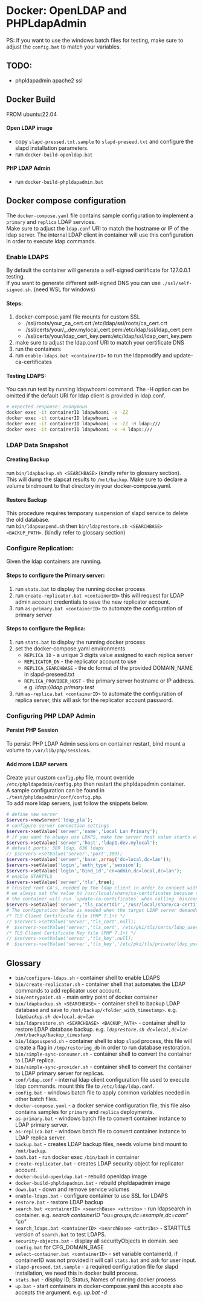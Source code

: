 # Docker: OpenLDAP and PHPLdapAdmin

PS: If you want to use the windows batch files for testing, make sure to adjust the `config.bat` to match your variables.

## TODO:

- phpldapadmin apache2 ssl

## Docker Build

FROM ubuntu:22.04

#### Open LDAP image

- copy `slapd-pressed.txt.sample` to `slapd-preseed.txt` and configure the slapd installation parameters.
- run `docker-build-openldap.bat`

#### PHP LDAP Admin

- run `docker-build-phpldapadmin.bat`

## Docker compose configuration

The `docker-compose.yaml` file contains sample configuration to implement a `primary` and `replica` LDAP services.  
Make sure to adjust the `ldap.conf` URI to match the hostname or IP of the ldap server. The internal LDAP client in container will use this configuration in order to execute ldap commands.

### Enable LDAPS

By default the container will generate a self-signed certificate for 127.0.0.1 testing.  
If you want to generate different self-signed DNS you can use `./ssl/self-signed.sh`. (need WSL for windows)

#### Steps:

1. docker-compose.yaml file mounts for custom SSL
   - ./ssl/roots/your_ca_cert.crt:/etc/ldap/ssl/roots/ca_cert.crt
   - ./ssl/certs/your/\_.dev.mylocal_cert.pem:/etc/ldap/ssl/ldap_cert.pem
   - ./ssl/certs/your/ldap_cert_key.pem:/etc/ldap/ssl/ldap_cert_key.pem
2. make sure to adjust the ldap.conf URI to match your certificate DNS
3. run the containers
4. run `enable-ldaps.bat <containerID>` to run the ldapmodify and update-ca-certificates

#### Testing LDAPS:

You can run test by running ldapwhoami command. The -H option can be omitted if the default URI for ldap client is provided in ldap.conf.

```sh
# expected response: anonymous
docker exec -it containerID ldapwhoami -x -ZZ
docker exec -it containerID ldapwhoami -x
docker exec -it containerID ldapwhoami -x -ZZ -H ldap:///
docker exec -it containerID ldapwhoami -x -H ldaps:///
```

### LDAP Data Snapshot

#### Creating Backup

run `bin/ldapbackup.sh <SEARCHBASE>` (kindly refer to glossary section).  
This will dump the slapcat results to `/mnt/backup`. Make sure to declare a volume bindmount to that directory in your docker-compose.yaml.

#### Restore Backup

This procedure requires temporary suspension of slapd service to delete the old database.  
run `bin/ldapsuspend.sh` then `bin/ldaprestore.sh <SEARCHBASE> <BACKUP_PATH>`. (kindly refer to glossary section)

### Configure Replication:

Given the ldap containers are running.

#### Steps to configure the Primary server:

1. run `stats.bat` to display the running docker process
2. run `create-replicator.bat <containerID>` this will request for LDAP admin account credentials to save the new replicator account.
3. run `as-primary.bat <containerID>` to automate the configuration of primary server

#### Steps to configure the Replica:

1. run `stats.bat` to display the running docker process
2. set the docker-compose.yaml environments
   - `REPLICA_ID` - a unique 3 digits value assigned to each replica server
   - `REPLICATOR_DN` - the replicator account to use
   - `REPLICA_SEARCHBASE` - the dc format of the provided DOMAIN_NAME in slapd-preseed.txt
   - `REPLICA_PROVIDER_HOST` - the primary server hostname or IP address. e.g. _ldap://ldap.primary.test_
3. run `as-replica.bat <containerID>` to automate the configuration of replica server, this will ask for the replicator account password.

### Configuring PHP LDAP Admin

#### Persist PHP Session

To persist PHP LDAP Admin sessions on container restart, bind mount a volume to `/var/lib/php/sessions`.

#### Add more LDAP servers

Create your custom `config.php` file, mount override `/etc/phpldapadmin/config.php` then restart the phpldapadmin container.  
A sample configuration can be found in `./test/phpldapadmin/conf/config.php`.  
To add more ldap servers, just follow the snippets below.

```php
# define new server
$servers->newServer('ldap_pla');
# configure server connection settings
$servers->setValue('server','name','Local Lan Primary');
# if you want to always use LDAPS, make the server host value starts with ldaps://, and disable the STARTTLS for this server connection
$servers->setValue('server','host','ldap1.dev.mylocal');
# default ports: 389 ldap, 636 ldaps
// $servers->setValue('server','port',389);
$servers->setValue('server','base',array('dc=local,dc=lan'));
$servers->setValue('login','auth_type','session');
$servers->setValue('login','bind_id','cn=admin,dc=local,dc=lan');
# enable STARTTLS
$servers->setValue('server','tls',true);
# trusted root CA's, needed by the ldap client in order to connect with LDAPS
# we always set the value to /usr/local/share/ca-certificates because this directory is mounted in docker-compose.yaml
# the container will run `update-ca-certificates` when calling `bin/configure-ldaps.sh` or via docker exec manually.
$servers->setValue('server','tls_cacertdir','/usr/local/share/ca-certificates');
# The configuration below is needed when the target LDAP server demands olcTLSVerifyClient.
/* TLS Client Certificate file (PHP 7.1+) */
// $servers->setValue('server','tls_cert',null);
#  $servers->setValue('server','tls_cert','/etc/pki/tls/certs/ldap_user.crt');
/* TLS Client Certificate Key file (PHP 7.1+) */
// $servers->setValue('server','tls_key',null);
#  $servers->setValue('server','tls_key','/etc/pki/tls/private/ldap_user.key');
```

## Glossary

- `bin/configure-ldaps.sh` - container shell to enable LDAPS
- `bin/create-replicator.sh` - container shell that automates the LDAP commands to add replicator user account.
- `bin/entrypoint.sh` - main entry point of docker container
- `bin/ldapbackup.sh <SEARCHBASE>` - container shell to backup LDAP database and save to `/mnt/backup/<folder_with_timestamp>`. e.g. _`ldapbackup.sh dc=local,dc=lan`_
- `bin/ldaprestore.sh <SEARCHBASE> <BACKUP_PATH>` - container shell to restore LDAP database backup. e.g. _`ldaprestore.sh dc=local,dc=lan /mnt/backup/backup_timestamp`_
- `bin/ldapsuspend.sh` - container shell to stop `slapd` process, this file will create a flag in `/tmp/restoring_db` in order to run database restoration.
- `bin/simple-sync-consumer.sh` - container shell to convert the container to LDAP replica.
- `bin/simple-sync-provider.sh` - container shell to convert the container to LDAP primary server for replicas.
- `conf/ldap.conf` - internal ldap client configuration file used to execute ldap commands. mount this file to `/etc/ldap/ldap.conf`.
- `config.bat` - windows batch file to apply common variables needed in other batch files.
- `docker-compose.yaml` - a docker service configuration file, this file also contains samples for `primary` and `replica` deployments.
- `as-primary.bat` - windows batch file to convert container instance to LDAP primary server.
- `as-replica.bat` - windows batch file to convert container instance to LDAP replica server.
- `backup.bat` - creates LDAP backup files, needs volume bind mount to `/mnt/backup`.
- `bash.bat` - run docker exec `/bin/bash` in container
- `create-replicator.bat` - creates LDAP security object for replicator account.
- `docker-build-openldap.bat` - rebuild openldap image
- `docker-build-phpldapadmin.bat` - rebuild phpldapadmin image
- `down.bat` - down and remove service volumes
- `enable-ldaps.bat` - configure container to use SSL for LDAPS
- `restore.bat` - restore LDAP backup
- `search.bat <containerID> <searchBase> <attribs>` - run ldapsearch in container. e.g. _search containerID "ou=groups,dc=example,dc=com" "cn"_
- `search_ldaps.bat <containerID> <searchBase> <attribs>` - STARTTLS version of `search.bat` to test LDAPS.
- `security-objects.bat` - display all securityObjects in domain. see `config.bat` for CFG_DOMAIN_BASE
- `select-container.bat <containerID>` - set variable containerId, if containerID was not provided it will call `stats.bat` and ask for user input.
- `slapd-preseed.txt.sample` - a required configuration file for slapd installation, we need this in docker build process.
- `stats.bat` - display ID, Status, Names of running docker process
- `up.bat` - start containers in docker-compose.yaml this accepts also accepts the argument. e.g. _up.bat -d_

